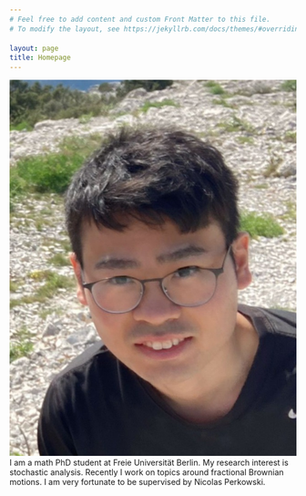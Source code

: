 ```yaml
---
# Feel free to add content and custom Front Matter to this file.
# To modify the layout, see https://jekyllrb.com/docs/themes/#overriding-theme-defaults

layout: page
title: Homepage
---
```


![selfie](./pictures/selfie.jpg)
I am a math PhD student at Freie Universität Berlin.
My research interest is stochastic analysis. Recently I work on topics around fractional Brownian motions.
I am very fortunate to be supervised by Nicolas Perkowski. 
